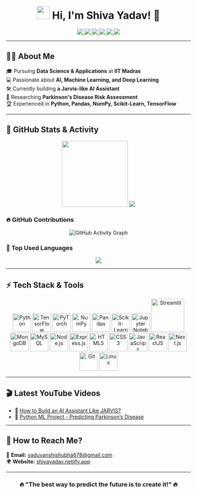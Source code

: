 <h1 align="center"> 
  <img src="https://media.giphy.com/media/hvRJCLFzcasrR4ia7z/giphy.gif" width="35px"> 
  Hi, I'm Shiva Yadav! 🚀 
</h1>

<p align="center">
  <a href="https://shivayadav.netlify.app/">
    <img src="https://img.shields.io/badge/Portfolio-%23000000.svg?style=for-the-badge&logo=firefox&logoColor=white" />
  </a>
  <a href="https://www.linkedin.com/in/shiva-yadav-4043912b9/">
    <img src="https://img.shields.io/badge/LinkedIn-blue?style=for-the-badge&logo=linkedin" />
  </a>
  <a href="https://github.com/shiva-yadav-ds">
    <img src="https://img.shields.io/badge/GitHub-black?style=for-the-badge&logo=github" />
  </a>
  <a href="https://orcid.org/0009-0003-8089-3848">
    <img src="https://img.shields.io/badge/ORCID-%23006F3C.svg?style=for-the-badge&logo=orcid&logoColor=white" />
  </a>
  <a href="https://www.instagram.com/shiva.datascience">
    <img src="https://img.shields.io/badge/Instagram-%23E4405F.svg?style=for-the-badge&logo=instagram&logoColor=white" />
  </a>
  <a href="https://www.youtube.com/@noisegaming678">
    <img src="https://img.shields.io/badge/YouTube-%23FF0000.svg?style=for-the-badge&logo=youtube&logoColor=white" />
  </a>
</p>

---

## 👨‍💻 **About Me**  
🎓 Pursuing **Data Science & Applications** at **IIT Madras**  
💻 Passionate about **AI, Machine Learning, and Deep Learning**  
🛠️ Currently building **a Jarvis-like AI Assistant**  
🔬 Researching **Parkinson's Disease Risk Assessment**  
🏆 Experienced in **Python, Pandas, NumPy, Scikit-Learn, TensorFlow**  

---

## 🚀 **GitHub Stats & Activity**
<p align="center">
  <img src="https://github-readme-stats.vercel.app/api?username=shiva-yadav-ds&show_icons=true&theme=radical" height="180px"/>
 <img src="https://github-readme-graph.vercel.app/graph?username=shiva-yadav-ds&theme=react-dark" />

</p>

### 🔥 **GitHub Contributions**
<p align="center">
  <img src="https://github-readme-activity-graph.vercel.app/graph?username=shiva-yadav-ds&theme=react-dark" alt="GitHub Activity Graph" />
</p>

### 🎯 **Top Used Languages**
<p align="center">
  <img src="https://github-readme-stats.vercel.app/api/top-langs/?username=shiva-yadav-ds&layout=compact&theme=radical" />
</p>

---

## ⚡ **Tech Stack & Tools**  
<p align="center">  
  <img src="https://cdn.jsdelivr.net/gh/devicons/devicon/icons/python/python-original.svg" width="50px" title="Python"/>
  <img src="https://upload.wikimedia.org/wikipedia/commons/2/2d/Tensorflow_logo.svg" width="50px" title="TensorFlow"/>
  <img src="https://upload.wikimedia.org/wikipedia/commons/1/10/PyTorch_logo_icon.svg" width="50px" title="PyTorch"/>
  <img src="https://cdn.jsdelivr.net/gh/devicons/devicon/icons/numpy/numpy-original.svg" width="50px" title="NumPy"/>
  <img src="https://cdn.jsdelivr.net/gh/devicons/devicon/icons/pandas/pandas-original.svg" width="50px" title="Pandas"/>
  <img src="https://upload.wikimedia.org/wikipedia/commons/0/05/Scikit_learn_logo_small.svg" width="50px" title="Scikit-Learn"/>
  <img src="https://upload.wikimedia.org/wikipedia/commons/3/38/Jupyter_logo.svg" width="50px" title="Jupyter Notebook"/>
  <img src="https://streamlit.io/images/brand/streamlit-logo-secondary-colormark-darktext.svg" width="90px" title="Streamlit"/>
  <img src="https://cdn.jsdelivr.net/gh/devicons/devicon/icons/mongodb/mongodb-original.svg" width="50px" title="MongoDB"/>
  <img src="https://cdn.jsdelivr.net/gh/devicons/devicon/icons/mysql/mysql-original.svg" width="50px" title="MySQL"/>
  <img src="https://cdn.jsdelivr.net/gh/devicons/devicon/icons/nodejs/nodejs-original.svg" width="50px" title="Node.js"/>
  <img src="https://cdn.jsdelivr.net/gh/devicons/devicon/icons/express/express-original.svg" width="50px" title="Express.js"/>
  <img src="https://cdn.jsdelivr.net/gh/devicons/devicon/icons/html5/html5-original.svg" width="50px" title="HTML5"/>
  <img src="https://cdn.jsdelivr.net/gh/devicons/devicon/icons/css3/css3-original.svg" width="50px" title="CSS3"/>
  <img src="https://cdn.jsdelivr.net/gh/devicons/devicon/icons/javascript/javascript-original.svg" width="50px" title="JavaScript"/>
  <img src="https://cdn.jsdelivr.net/gh/devicons/devicon/icons/react/react-original.svg" width="50px" title="ReactJS"/>
  <img src="https://cdn.jsdelivr.net/gh/devicons/devicon/icons/nextjs/nextjs-original.svg" width="50px" title="Next.js"/>
  <img src="https://cdn.jsdelivr.net/gh/devicons/devicon/icons/git/git-original.svg" width="50px" title="Git"/>
  <img src="https://cdn.jsdelivr.net/gh/devicons/devicon/icons/linux/linux-original.svg" width="50px" title="Linux"/>
</p>

---

## 🎬 **Latest YouTube Videos**
<!-- YOUTUBE:START -->
- 🎥 [How to Build an AI Assistant Like JARVIS?](https://www.youtube.com/@noisegaming678)
- 🎥 [Python ML Project - Predicting Parkinson’s Disease](https://www.youtube.com/@noisegaming678)
<!-- YOUTUBE:END -->

---

## 🎯 **How to Reach Me?**
📩 **Email:** yaduvanshishubha678@gmail.com    
🌍 **Website:** [shivayadav.netlify.app](https://shivayadav.netlify.app/)  

---

<h3 align="center">
  🔥 "The best way to predict the future is to create it!" 🔥
</h3>
